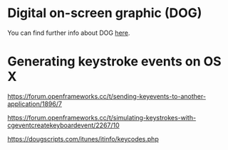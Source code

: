 # Digital on-screen graphic (DOG)

You can find further info about DOG [here](https://en.wikipedia.org/wiki/Digital_on-screen_graphic).

# Generating keystroke events on OS X
https://forum.openframeworks.cc/t/sending-keyevents-to-another-application/1896/7

https://forum.openframeworks.cc/t/simulating-keystrokes-with-cgeventcreatekeyboardevent/2267/10

https://dougscripts.com/itunes/itinfo/keycodes.php
